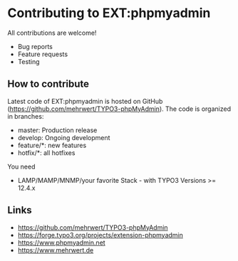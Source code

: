 # Contributing to EXT:phpmyadmin

All contributions are welcome!

* Bug reports
* Feature requests
* Testing

## How to contribute

Latest code of EXT:phpmyadmin is hosted on GitHub (https://github.com/mehrwert/TYPO3-phpMyAdmin). The code is organized in branches:

* master: Production release
* develop: Ongoing development
* feature/*: new features
* hotfix/*: all hotfixes

You need

*   LAMP/MAMP/MNMP/your favorite Stack - with TYPO3 Versions >= 12.4.x

## Links

* https://github.com/mehrwert/TYPO3-phpMyAdmin
* https://forge.typo3.org/projects/extension-phpmyadmin
* https://www.phpmyadmin.net
* https://www.mehrwert.de